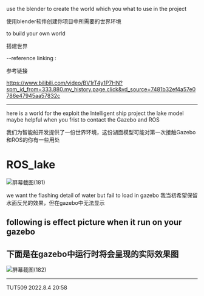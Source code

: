 use the blender to create the world which you what to use in the project

使用blender软件创建你项目中所需要的世界环境

to build your own world 

搭建世界

--reference linking   :

参考链接

https://www.bilibili.com/video/BV1rT4y1P7HN?spm_id_from=333.880.my_history.page.click&vd_source=7481b32ef4a57e0786e47945aa57832c


--------------------------------------

here is a world for the exploit the lntelligent ship project 
the lake model maybe helpful when you frist to contact the Gazebo and ROS 

我们为智能船开发提供了一份世界环境，这份湖面模型可能对第一次接触Gazebo和ROS的你有一些用处

ROS_lake 
========

![屏幕截图(181)](https://user-images.githubusercontent.com/98152870/182863350-3ce58617-e6e9-4079-970f-3945830031e7.png)

we want the flashing detail of water but fail to load in gazebo
我当初希望保留水面反光的效果，但在gazebo中无法显示

following is effect picture when it run on your gazebo
------------------------------------------------------
下面是在gazebo中运行时将会呈现的实际效果图
----------------------------------------
![屏幕截图(182)](https://user-images.githubusercontent.com/98152870/182863160-f704cb02-a2cf-4a7e-ade6-10263545388b.png)

---------
TUT509   2022.8.4 20:58
